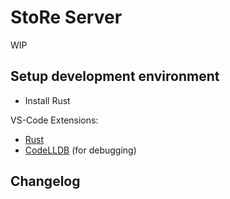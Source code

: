 # StoRe Server
WIP

## Setup development environment
* Install Rust

VS-Code Extensions:
* [Rust](https://marketplace.visualstudio.com/items?itemName=rust-lang.rust)
* [CodeLLDB](https://marketplace.visualstudio.com/items?itemName=vadimcn.vscode-lldb) (for debugging)

## Changelog
